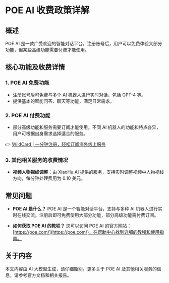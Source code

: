 # POE AI 收费政策详解

## 概述

POE AI 是一款广受欢迎的智能对话平台。注册账号后，用户可以免费体验大部分功能，但某些高级功能需要付费才能使用。

## 核心功能及收费详情

### 1. **POE AI 免费功能**

- 注册账号后可免费与多个 AI 机器人进行实时对话，包括 GPT-4 等。
- 提供基本的智能问答、聊天等功能，满足日常需求。

### 2. **POE AI 付费功能**

- 部分高级功能和服务需要订阅才能使用。不同 AI 机器人的功能和特点各异，用户可根据自身需求选择适合的服务。

👉 [WildCard | 一分钟注册，轻松订阅海外线上服务](https://bbtdd.com/WildCard)

### 3. **其他相关服务的收费情况**

- **视频人物视线调整**：由 XiaoHu.AI 提供的服务，支持实时调整视频中人物视线方向，每分钟处理费用为 0.10 美元。

## 常见问题

- **POE AI 是什么？**
  POE AI 是一个智能对话平台，支持与多种 AI 机器人进行实时在线交流。注册后即可免费使用大部分功能，部分高级功能需付费订阅。

- **如何获取 POE AI 的教程？**
  您可以访问 POE AI 的官方网站：[https://poe.com/](https://poe.com/)，在帮助中心找到详细的教程和使用指南。

## 关于内容

本文内容由 AI 大模型生成，请仔细甄别。更多关于 POE AI 及其他相关服务的信息，请参考官方文档和相关报告。